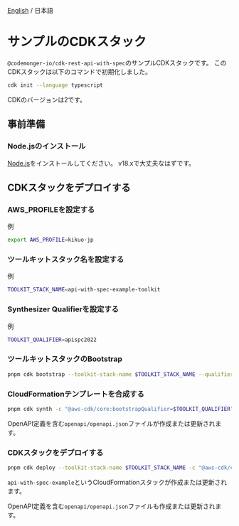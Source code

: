 [English](./README.md) / 日本語

# サンプルのCDKスタック

`@codemonger-io/cdk-rest-api-with-spec`のサンプルCDKスタックです。
このCDKスタックは以下のコマンドで初期化しました。

```sh
cdk init --language typescript
```

CDKのバージョンは2です。

## 事前準備

### Node.jsのインストール

[Node.js](https://nodejs.org/en/)をインストールしてください。
v18.xで大丈夫なはずです。

## CDKスタックをデプロイする

### AWS_PROFILEを設定する

例

```sh
export AWS_PROFILE=kikuo-jp
```

### ツールキットスタック名を設定する

例

```sh
TOOLKIT_STACK_NAME=api-with-spec-example-toolkit
```

### Synthesizer Qualifierを設定する

例

```sh
TOOLKIT_QUALIFIER=apispc2022
```

### ツールキットスタックのBootstrap

```sh
pnpm cdk bootstrap --toolkit-stack-name $TOOLKIT_STACK_NAME --qualifier $TOOLKIT_QUALIFIER
```

### CloudFormationテンプレートを合成する

```sh
pnpm cdk synth -c "@aws-cdk/core:bootstrapQualifier=$TOOLKIT_QUALIFIER"
```

OpenAPI定義を含む`openapi/openapi.json`ファイルが作成または更新されます。

### CDKスタックをデプロイする

```sh
pnpm cdk deploy --toolkit-stack-name $TOOLKIT_STACK_NAME -c "@aws-cdk/core:bootstrapQualifier=$TOOLKIT_QUALIFIER"
```

`api-with-spec-example`というCloudFormationスタックが作成または更新されます。

OpenAPI定義を含む`openapi/openapi.json`ファイルも作成または更新されます。